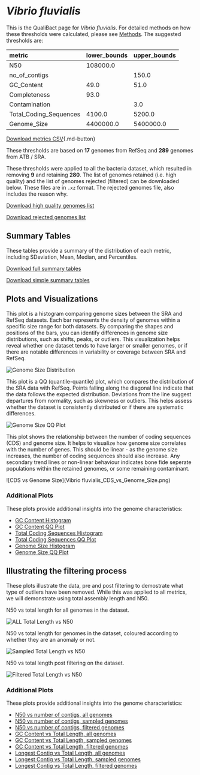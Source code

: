 # *Vibrio fluvialis*

This is the QualiBact page for *Vibrio fluvialis*. For detailed methods on how these thresholds were calculated, please see [Methods](../../methods.md).
The suggested thresholds are: 

| metric                 | lower_bounds   | upper_bounds   |
|:-----------------------|:---------------|:---------------|
| N50                    | 108000.0       |                |
| no_of_contigs          |                | 150.0          |
| GC_Content             | 49.0           | 51.0           |
| Completeness           | 93.0           |                |
| Contamination          |                | 3.0            |
| Total_Coding_Sequences | 4100.0         | 5200.0         |
| Genome_Size            | 4400000.0      | 5400000.0      |

[Download metrics CSV](Vibrio_fluvialis_metrics.csv){.md-button}


These thresholds are based on **17** genomes from RefSeq and **289** genomes from ATB / SRA.

These thresholds were applied to all the bacteria dataset, which resulted in removing **9** and retaining **280**.
The list of genomes retained (i.e. high quality) and the list of genomes rejected (filtered) can be downloaded below. These files are in `.xz` format. The rejected genomes file, also includes the reason why.

[Download high quality genomes list](Vibrio_fluvialis_high_quality_genomes.csv.xz)


[Download rejected genomes list](Vibrio_fluvialis_filtered_out_genomes.csv.xz)



## Summary Tables
These tables provide a summary of the distribution of each metric, including SDeviation, Mean, Median, and Percentiles.

[Download full summary tables](summary.csv)

[Download simple summary tables](selected_summary.csv)

## Plots and Visualizations

This plot is a histogram comparing genome sizes between the SRA and RefSeq datasets. Each bar represents the density of genomes within a specific size range for both datasets. By comparing the shapes and positions of the bars, you can identify differences in genome size distributions, such as shifts, peaks, or outliers. This visualization helps reveal whether one dataset tends to have larger or smaller genomes, or if there are notable differences in variability or coverage between SRA and RefSeq.

![Genome Size Distribution](Genome_Size_refseq_histogram_kde.png)

This plot is a QQ (quantile-quantile) plot, which compares the distribution of the SRA data with RefSeq. Points falling along the diagonal line indicate that the data follows the expected distribution. Deviations from the line suggest departures from normality, such as skewness or outliers. This helps assess whether the dataset is consistently distributed or if there are systematic differences.

![Genome Size QQ Plot](Genome_Size_refseq_qqplot.png)

This plot shows the relationship between the number of coding sequences (CDS) and genome size. It helps to visualize how genome size correlates with the number of genes. This should be linear - as the genome size increases, the number of coding sequences should also increase. Any secondary trend lines or non-linear behaviour indicates bone fide seperate populations within the retained genomes, or some remaining contaminant. 

![CDS vs Genome Size](Vibrio fluvialis_CDS_vs_Genome_Size.png)

### Additional Plots

These plots provide additional insights into the genome characteristics:

- [GC Content Histogram](GC_Content_refseq_histogram_kde.png)
- [GC Content QQ Plot](GC_Content_refseq_qqplot.png)
- [Total Coding Sequences Histogram](Total_Coding_Sequences_refseq_histogram_kde.png)
- [Total Coding Sequences QQ Plot](Total_Coding_Sequences_refseq_qqplot.png)
- [Genome Size Histogram](Genome_Size_refseq_histogram_kde.png)
- [Genome Size QQ Plot](Genome_Size_refseq_qqplot.png)
## Illustrating the filtering process
These plots illustrate the data, pre and post filtering to demostrate what type of outliers have been removed. While this was applied to all metrics, we will demonstrate using total assembly length and N50.

N50 vs total length for all genomes in the dataset.

![ALL Total Length vs N50](Vibrio_fluvialis_all_total_length_N50.png)

N50 vs total length for genomes in the dataset, coloured according to whether they are an anomaly or not.

![Sampled Total Length vs N50](Vibrio_fluvialis_sample_total_length_N50.png)

N50 vs total length post filtering on the dataset.

![Filtered Total Length vs N50](Vibrio_fluvialis_filt_total_length_N50.png)

### Additional Plots

These plots provide additional insights into the genome characteristics:

- [N50 vs number of contigs, all genomes](Vibrio_fluvialis_all_N50_number.png)
- [N50 vs number of contigs, sampled genomes](Vibrio_fluvialis_sample_N50_number.png)
- [N50 vs number of contigs, filtered genomes](Vibrio_fluvialis_filt_N50_number.png)
- [GC Content vs Total Length, all genomes](Vibrio_fluvialis_all_total_length_GC_Content.png)
- [GC Content vs Total Length, sampled genomes](Vibrio_fluvialis_sample_total_length_GC_Content.png)
- [GC Content vs Total Length, filtered genomes](Vibrio_fluvialis_filt_total_length_GC_Content.png)
- [Longest Contig vs Total Length, all genomes](Vibrio_fluvialis_all_total_length_longest.png)
- [Longest Contig vs Total Length, sampled genomes](Vibrio_fluvialis_sample_total_length_longest.png)
- [Longest Contig vs Total Length, filtered genomes](Vibrio_fluvialis_filt_total_length_longest.png)
